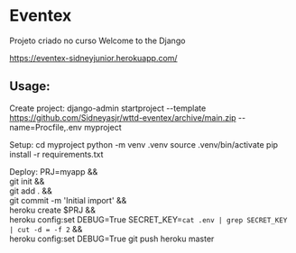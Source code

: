 # Eventex

Projeto criado no curso Welcome to the Django

https://eventex-sidneyjunior.herokuapp.com/

## Usage:
Create project:
django-admin startproject --template https://github.com/Sidneyasjr/wttd-eventex/archive/main.zip --name=Procfile,.env myproject

Setup:
cd myproject
python -m venv .venv
source .venv/bin/activate
pip install -r requirements.txt

Deploy:
PRJ=myapp && \
git init && \
git add . && \
git commit -m 'Initial import' && \
heroku create $PRJ && \
heroku config:set DEBUG=True SECRET_KEY=`cat .env | grep SECRET_KEY | cut -d = -f 2` && \
heroku config:set DEBUG=True
git push heroku master
